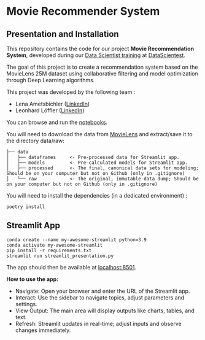 # Movie Recommender System

## Presentation and Installation

This repository contains the code for our project **Movie Recommendation System**, developed during our [Data Scientist training](https://datascientest.com/en/data-scientist-course) at [DataScientest](https://datascientest.com/).

The goal of this project is to create a recommendation system based on the MovieLens 25M dataset using collaborative filtering and model optimization through Deep Learning algorithms.

This project was developed by the following team :

- Lena Ametsbichler ([LinkedIn](https://www.linkedin.com/in/lena-ametsbichler/))
- Leonhard Löffler ([LinkedIn](https://www.linkedin.com/in/leonhard-loeffler/))

You can browse and run the [notebooks](./notebooks). 

You will need to download the data from [MovieLens](https://grouplens.org/datasets/movielens/25m/) and extract/save it to the directory data/raw:

    ├── data                
    │   ├── dataframes     <- Pre-processed data for Streamlit app.  
    │   ├── models         <- Pre-calculated models for Streamlit app.  
    │   ├── processed      <- The final, canonical data sets for modeling; Should be on your computer but not on Github (only in .gitignore)  
    │   └── raw            <- The original, immutable data dump; Should be on your computer but not on Github (only in .gitignore)  

You will need to install the dependencies (in a dedicated environment) :

```
poetry install
```

## Streamlit App

```shell
conda create --name my-awesome-streamlit python=3.9
conda activate my-awesome-streamlit
pip install -r requirements.txt
streamlit run streamlit_presentation.py
```

The app should then be available at [localhost:8501](http://localhost:8501).

**How to use the app:**

- Navigate: Open your browser and enter the URL of the Streamlit app.
- Interact: Use the sidebar to navigate topics, adjust parameters and settings.
- View Output: The main area will display outputs like charts, tables, and text.
- Refresh: Streamlit updates in real-time; adjust inputs and observe changes immediately.

